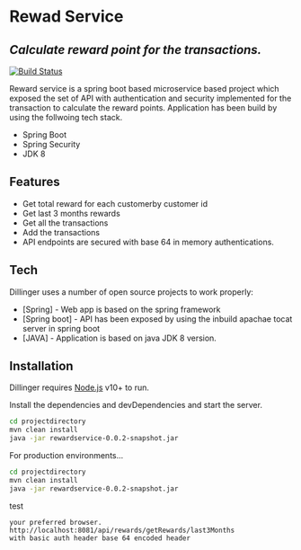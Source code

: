 # Rewad Service
## _Calculate reward point for the transactions._



[![Build Status](https://travis-ci.org/joemccann/dillinger.svg?branch=master)](https://travis-ci.org/joemccann/dillinger)

Reward service is a spring boot based microservice based project which exposed the set of API with authentication and security implemented for the transaction to calculate the reward points.
Application has been build by using the follwoing tech stack.

- Spring Boot
- Spring Security
- JDK 8
## Features

- Get total reward for each customerby customer  id
- Get last 3 months rewards
- Get all the transactions
- Add the transactions
- API endpoints are secured with base 64 in memory authentications.


## Tech

Dillinger uses a number of open source projects to work properly:

- [Spring] - Web app is based on the spring framework
- [Spring boot] - API has been exposed by using the inbuild apachae tocat server in spring boot
- [JAVA] - Application is based on java JDK 8 version.


## Installation

Dillinger requires [Node.js](https://nodejs.org/) v10+ to run.

Install the dependencies and devDependencies and start the server.

```sh
cd projectdirectory
mvn clean install
java -jar rewardservice-0.0.2-snapshot.jar
```

For production environments...

```sh
cd projectdirectory
mvn clean install
java -jar rewardservice-0.0.2-snapshot.jar
```
test
```
your preferred browser.
http://localhost:8081/api/rewards/getRewards/last3Months
with basic auth header base 64 encoded header
